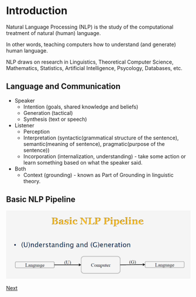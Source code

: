 # Introduction

Natural Language Processing (NLP) is the study of the computational treatment of natural (human) language.

In other words, teaching computers how to understand (and generate) human language.

NLP draws on research in Linguistics, Theoretical Computer Science, Mathematics, Statistics, Artificial Intelligence, Psycology, Databases, etc.

## Language and Communication

* Speaker
    - Intention (goals, shared knowledge and beliefs)
    - Generation (tactical)
    - Synthesis (text or speech)
* Listener
    - Perception
    - Interpretation (syntactic(grammatical structure of the sentence), semantic(meaning of sentence), pragmatic(purpose of the sentence))
    - Incorporation (internalization, understanding) - take some action or learn something based on what the speaker said.
*  Both
    - Context (grounding) - known as Part of Grounding in linguistic theory.

## Basic NLP Pipeline

![NLP Pipeline](01_basic_nlp_pipeline.PNG)


[Next](01_02_examples_of_text.md)